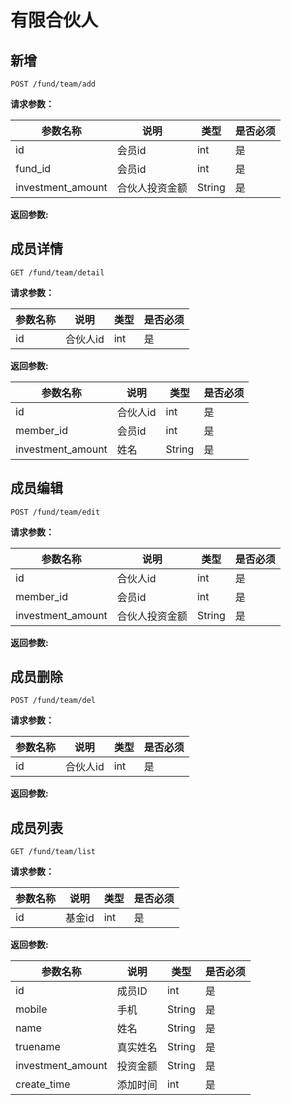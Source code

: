 # 有限合伙人

## 新增

	POST /fund/team/add

**请求参数：**

|参数名称|说明|类型|是否必须|
|---|---|---|---|
|id|会员id|int|是|
|fund_id|会员id|int|是|
|investment_amount|合伙人投资金额|String|是|


**返回参数:**



## 成员详情

	GET /fund/team/detail
	
**请求参数：**

|参数名称|说明|类型|是否必须|
|---|---|---|---|
|id|合伙人id|int|是|


**返回参数:**

|参数名称|说明|类型|是否必须|
|---|---|---|---|
|id|合伙人id|int|是|
|member_id|会员id|int|是|
|investment_amount|姓名|String|是|

	
## 成员编辑

	POST /fund/team/edit
	
**请求参数：**

|参数名称|说明|类型|是否必须|
|---|---|---|---|
|id|合伙人id|int|是|
|member_id|会员id|int|是|
|investment_amount|合伙人投资金额|String|是|


**返回参数:**

	
## 成员删除

	POST /fund/team/del
	
**请求参数：**

|参数名称|说明|类型|是否必须|
|---|---|---|---|
|id|合伙人id|int|是|


**返回参数:**

	
## 成员列表

	GET /fund/team/list
	
**请求参数：**

|参数名称|说明|类型|是否必须|
|---|---|---|---|
|id|基金id|int|是|


**返回参数:**

|参数名称|说明|类型|是否必须|
|---|---|---|---|
|id|成员ID|int|是|
|mobile|手机|String|是|
|name|姓名|String|是|
|truename|真实姓名|String|是|
|investment_amount|投资金额|String|是|
|create_time|添加时间|int|是|